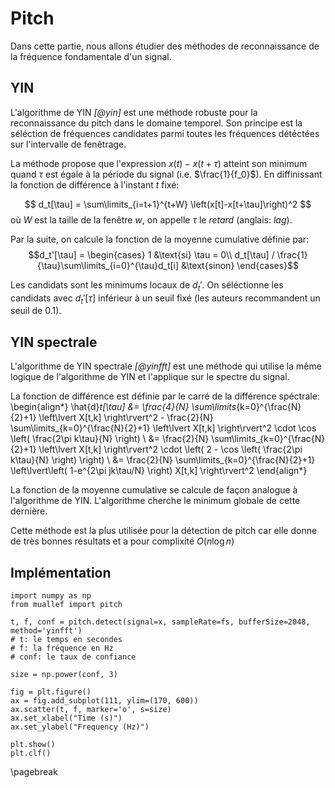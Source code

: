 # Pitch
Dans cette partie, nous allons étudier des méthodes de reconnaissance de la fréquence fondamentale
d'un signal.

## YIN
L'algorithme de YIN *[@yin]* est une méthode robuste pour la reconnaissance du pitch dans le domaine temporel.
Son principe est la séléction de fréquences candidates parmi toutes les fréquences détéctées
sur l'intervalle de fenêtrage.

La méthode propose que l'expression $x(t)-x(t+\tau)$ atteint son minimum
quand $\tau$ est égale à la période du signal (i.e. $\frac{1}{f_0}$).
En diffinissant la fonction de différence à l'instant $t$ fixé:

$$ d_t[\tau] = \sum\limits_{i=t+1}^{t+W} \left(x[t]-x[t+\tau]\right)^2 $$
où $W$ est la taille de la fenêtre $w$, on appelle $\tau$ le *retard* (anglais: *lag*).

Par la suite, on calcule la fonction de la moyenne cumulative définie par:
$$d_t'[\tau] = \begin{cases} 1 &\text{si} \tau = 0\\
d_t[\tau] / \frac{1}{\tau}\sum\limits_{i=0}^{\tau}d_t[i] &\text{sinon}
\end{cases}$$

Les candidats sont les minimums locaux de $d_t'$.
On séléctionne les candidats avec $d_t'[\tau]$ inférieur à un seuil fixé (les auteurs
recommandent un seuil de 0.1).

## YIN spectrale
L'algorithme de YIN spectrale *[@yinfft]* est une méthode qui utilise
la même logique de l'algorithme de YIN et l'applique sur le spectre du signal.

La fonction de différence est définie par le carré de la différence spéctrale:
\begin{align*}
\hat{d}_t[\tau] &= \frac{4}{N} \sum\limits_{k=0}^{\frac{N}{2}+1} \left\lvert X[t,k] \right\rvert^2
       - \frac{2}{N} \sum\limits_{k=0}^{\frac{N}{2}+1} \left\lvert X[t,k] \right\rvert^2
       \cdot \cos \left( \frac{2\pi k\tau}{N} \right) \\
    &= \frac{2}{N} \sum\limits_{k=0}^{\frac{N}{2}+1} \left\lvert X[t,k] \right\rvert^2
       \cdot \left( 2 - \cos \left( \frac{2\pi k\tau}{N} \right) \right) \\
    &= \frac{2}{N} \sum\limits_{k=0}^{\frac{N}{2}+1}
       \left\lvert\left( 1-e^{2\pi jk\tau/N} \right) X[t,k] \right\rvert^2
\end{align*}

La fonction de la moyenne cumulative se calcule de façon analogue à l'algorithme de YIN.
L'algorithme cherche le minimum globale de cette dernière.

Cette méthode est la plus utilisée pour la détection de pitch car elle donne de très bonnes résultats
et a pour complixité $O(n\log n)$

## Implémentation

```{python}
import numpy as np
from muallef import pitch

t, f, conf = pitch.detect(signal=x, sampleRate=fs, bufferSize=2048, method='yinfft')
# t: le temps en secondes
# f: la fréquence en Hz
# conf: le taux de confiance

size = np.power(conf, 3)

fig = plt.figure()
ax = fig.add_subplot(111, ylim=(170, 600))
ax.scatter(t, f, marker='o', s=size)
ax.set_xlabel("Time (s)")
ax.set_ylabel("Frequency (Hz)")

plt.show()
plt.clf()
```

\pagebreak
